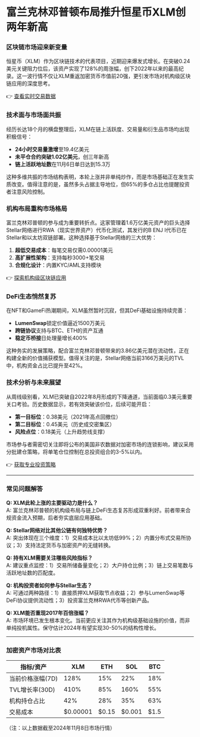 # 富兰克林邓普顿布局推升恒星币XLM创两年新高

### 区块链市场迎来新变量

恒星币（XLM）作为区块链技术的代表项目，近期迎来爆发式增长。在突破0.24美元关键阻力位后，该资产实现了128%的周涨幅，创下2022年以来的最高纪录。这一波行情不仅让XLM重返加密货币市值前20强，更引发市场对机构级区块链应用的深度思考。

👉 [查看实时交易数据](https://bit.ly/okx_welcome)

### 技术面与市场面共振

经历长达18个月的横盘整理后，XLM在链上活跃度、交易量和衍生品市场均出现积极信号：
- **24小时交易量激增**至19.4亿美元
- **未平仓合约突破1.02亿美元**，创三年新高
- **链上活跃地址数**在11月6日单日达到15.3万

这种多维共振的市场结构表明，本轮上涨并非单纯炒作，而是市场基础正在发生实质改变。值得注意的是，虽然多头占据主导地位，但65%的多仓占比也提醒投资者注意风险控制。

### 机构布局重构市场格局

富兰克林邓普顿的参与成为重要转折点。这家管理着1.6万亿美元资产的巨头选择Stellar网络进行RWA（现实世界资产）代币化测试，其发行的B ENJ I代币已在Stellar和以太坊双链部署。这种选择基于Stellar网络的三大优势：
1. **超低交易成本**：每笔交易仅需0.00001美元
2. **高扩展性架构**：支持每秒3000+笔交易
3. **合规化设计**：内置KYC/AML支持模块

👉 [探索机构级区块链应用](https://bit.ly/okx_welcome)

### DeFi生态悄然复苏

在NFT和GameFi热潮期间，XLM虽然暂时沉寂，但其DeFi基础设施持续完善：
- **LumenSwap**锁定价值逼近1500万美元
- **跨链协议**支持与BTC、ETH的资产互通
- **稳定币桥接**日处理量增长400%

这种务实的发展策略，配合富兰克林邓普顿带来的3.86亿美元潜在流动性，正在构建全新的价值捕获模型。值得关注的是，Stellar网络当前3166万美元的TVL中，机构资金占比已提升至42%。

### 技术分析与未来展望

从周线级别看，XLM已突破自2022年8月形成的下降通道，当前面临0.3美元重要关口考验。历史数据显示，若有效突破该价位，后续可能开启：
- **第一目标位**：0.38美元（2021年高点回撤位）
- **第二目标位**：0.45美元（历史成交密集区）
- **风险点位**：0.18美元（上升趋势线支撑）

市场参与者需密切关注即将公布的美国非农数据对加密市场的连锁影响，建议采用分批建仓策略，将单笔仓位控制在总投资组合的3-5%以内。

👉 [获取专业投资策略](https://bit.ly/okx_welcome)

---

### 常见问题解答

**Q: XLM此轮上涨的主要驱动力是什么？**  
A: 富兰克林邓普顿的机构级布局与链上DeFi生态复苏形成双重利好。前者带来合规资金流入预期，后者夯实底层应用基础。

**Q: Stellar网络对比其他公链有何独特优势？**  
A: 突出体现在三个维度：1）交易成本比以太坊低99%；2）内置分布式交易所协议；3）支持法定货币与加密资产的无缝转换。

**Q: 持有XLM需要关注哪些风险指标？**  
A: 建议重点监控：1）交易所储备量变化；2）大户持仓比例；3）链上交易笔数与活跃地址数的匹配度。

**Q: 机构投资者如何参与Stellar生态？**  
A: 可通过两种路径：1）直接质押XLM获取节点收益；2）参与LumenSwap等DeFi协议提供流动性；3）投资富兰克林RWA代币等创新产品。

**Q: XLM能否重现2017年百倍涨幅？**  
A: 市场环境已发生根本变化。当前更应关注其作为机构级基础设施的价值，而非单纯投机属性。保守估计2024年有望实现30-50%的结构性增长。

---

### 加密资产市场对比表

| 指标/资产       | XLM       | ETH       | SOL       | BTC       |
|----------------|----------|----------|----------|----------|
| 当前价格涨幅(7D) | 128%     | 15%      | 22%      | 18%      |
| TVL增长率(30D)  | 410%     | 85%      | 160%     | 55%      |
| 机构持仓占比     | 42%      | 28%      | 35%      | 63%      |
| 交易成本        | $0.00001 | $0.15    | $0.001   | $1.5     |

（注：以上数据截至2024年11月8日市场行情）